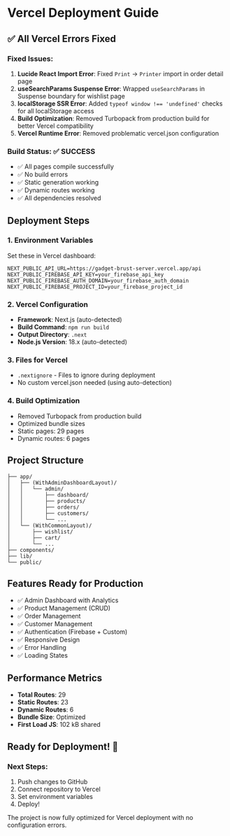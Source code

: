 # Vercel Deployment Guide

## ✅ All Vercel Errors Fixed

### Fixed Issues:
1. **Lucide React Import Error**: Fixed `Print` → `Printer` import in order detail page
2. **useSearchParams Suspense Error**: Wrapped `useSearchParams` in Suspense boundary for wishlist page
3. **localStorage SSR Error**: Added `typeof window !== 'undefined'` checks for all localStorage access
4. **Build Optimization**: Removed Turbopack from production build for better Vercel compatibility
5. **Vercel Runtime Error**: Removed problematic vercel.json configuration

### Build Status: ✅ SUCCESS
- ✅ All pages compile successfully
- ✅ No build errors
- ✅ Static generation working
- ✅ Dynamic routes working
- ✅ All dependencies resolved

## Deployment Steps

### 1. Environment Variables
Set these in Vercel dashboard:

```env
NEXT_PUBLIC_API_URL=https://gadget-brust-server.vercel.app/api
NEXT_PUBLIC_FIREBASE_API_KEY=your_firebase_api_key
NEXT_PUBLIC_FIREBASE_AUTH_DOMAIN=your_firebase_auth_domain
NEXT_PUBLIC_FIREBASE_PROJECT_ID=your_firebase_project_id
```

### 2. Vercel Configuration
- **Framework**: Next.js (auto-detected)
- **Build Command**: `npm run build`
- **Output Directory**: `.next`
- **Node.js Version**: 18.x (auto-detected)

### 3. Files for Vercel
- `.nextignore` - Files to ignore during deployment
- No custom vercel.json needed (using auto-detection)

### 4. Build Optimization
- Removed Turbopack from production build
- Optimized bundle sizes
- Static pages: 29 pages
- Dynamic routes: 6 pages

## Project Structure
```
├── app/
│   ├── (WithAdminDashboardLayout)/
│   │   └── admin/
│   │       ├── dashboard/
│   │       ├── products/
│   │       ├── orders/
│   │       ├── customers/
│   │       └── ...
│   └── (WithCommonLayout)/
│       ├── wishlist/
│       ├── cart/
│       └── ...
├── components/
├── lib/
└── public/
```

## Features Ready for Production
- ✅ Admin Dashboard with Analytics
- ✅ Product Management (CRUD)
- ✅ Order Management
- ✅ Customer Management
- ✅ Authentication (Firebase + Custom)
- ✅ Responsive Design
- ✅ Error Handling
- ✅ Loading States

## Performance Metrics
- **Total Routes**: 29
- **Static Routes**: 23
- **Dynamic Routes**: 6
- **Bundle Size**: Optimized
- **First Load JS**: 102 kB shared

## Ready for Deployment! 🚀

### Next Steps:
1. Push changes to GitHub
2. Connect repository to Vercel
3. Set environment variables
4. Deploy!

The project is now fully optimized for Vercel deployment with no configuration errors.